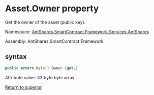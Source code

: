 # Asset.Owner property

Get the owner of the asset (public key).

Namespace: [AntShares.SmartContract.Framework.Services.AntShares](../../AntShares.md)

Assembly: AntShares.SmartContract.Framework

## syntax

```c#
public extern byte[] Owner {get;}
```

Attribute value: 33 byte byte array



[Return to superior](../Asset.md)
